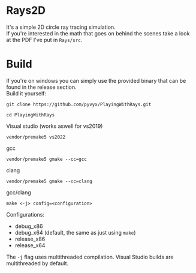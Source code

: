 # Rays2D
It's a simple 2D circle ray tracing simulation.  
If you're interested in the math that goes on behind the scenes take a look at the PDF I've put in `Rays/src`.

# Build
If you're on windows you can simply use the provided binary that can be found in the release section.  
Build it yourself:
```
git clone https://github.com/pyvyx/PlayingWithRays.git
```
```
cd PlayingWithRays
```
Visual studio (works aswell for vs2019)  
```
vendor/premake5 vs2022
```
gcc  
```
vendor/premake5 gmake --cc=gcc
```
clang
```
vendor/premake5 gmake --cc=clang
```
gcc/clang
```
make <-j> config=<configuration>
```
Configurations:
 - debug_x86
 - debug_x64 (default, the same as just using `make`)
 - release_x86
 - release_x64

The `-j` flag uses multithreaded compilation. Visual Studio builds are multithreaded by default.
